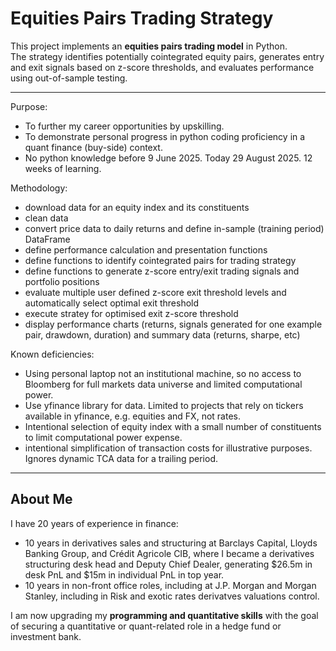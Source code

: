 # Equities Pairs Trading Strategy

This project implements an **equities pairs trading model** in Python.  
The strategy identifies potentially cointegrated equity pairs, generates entry and exit signals based on z-score thresholds, and evaluates performance using out-of-sample testing.

---

Purpose:
- To further my career opportunities by upskilling.
- To demonstrate personal progress in python coding proficiency in a quant finance (buy-side) context.
- No python knowledge before 9 June 2025. Today 29 August 2025. 12 weeks of learning.

Methodology:
- download data for an equity index and its constituents
- clean data
- convert price data to daily returns and define in-sample (training period) DataFrame
- define performance calculation and presentation functions
- define functions to identify cointegrated pairs for trading strategy
- define functions to generate z-score entry/exit trading signals and portfolio positions
- evaluate multiple user defined z-score exit threshold levels and automatically select optimal exit threshold
- execute stratey for optimised exit z-score threshold
- display performance charts (returns, signals generated for one example pair, drawdown, duration) and summary data (returns, sharpe, etc)

Known deficiencies:
- Using personal laptop not an institutional machine, so no access to Bloomberg for full markets data universe and limited computational power.
- Use yfinance library for data. Limited to projects that rely on tickers available in yfinance, e.g. equities and FX, not rates.
- Intentional selection of equity index with a small number of constituents to limit computational power expense.
- intentional simplification of transaction costs for illustrative purposes. Ignores dynamic TCA data for a trailing period.

---

## About Me
I have 20 years of experience in finance:
- 10 years in derivatives sales and structuring at Barclays Capital, Lloyds Banking Group, and Crédit Agricole CIB, where I became a derivatives
  structuring desk head and Deputy Chief Dealer, generating $26.5m in desk PnL and $15m in individual PnL in top year.
- 10 years in non-front office roles, including at J.P. Morgan and Morgan Stanley, including in Risk and exotic rates derivatves valuations control.

I am now upgrading my **programming and quantitative skills** with the goal of securing a quantitative or quant-related role in a hedge fund or investment bank.
